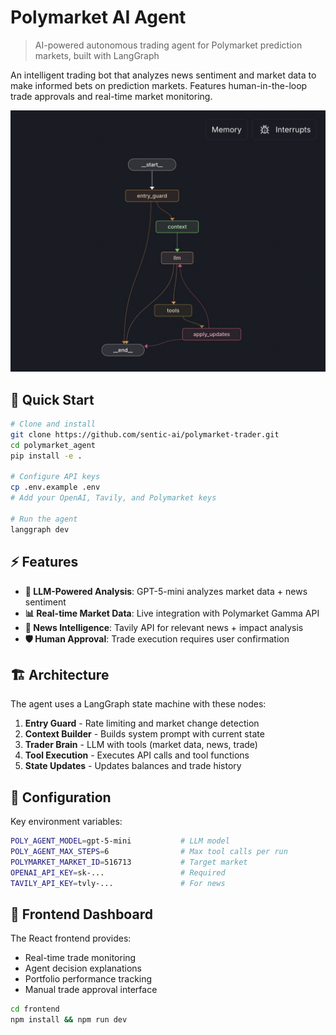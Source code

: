 # Polymarket AI Agent

> AI-powered autonomous trading agent for Polymarket prediction markets, built with LangGraph

An intelligent trading bot that analyzes news sentiment and market data to make informed bets on prediction markets. Features human-in-the-loop trade approvals and real-time market monitoring.

![Agent Flow Diagram](docs/agent-flow.jpg)

## 🚀 Quick Start

```bash
# Clone and install
git clone https://github.com/sentic-ai/polymarket-trader.git
cd polymarket_agent
pip install -e .

# Configure API keys
cp .env.example .env
# Add your OpenAI, Tavily, and Polymarket keys

# Run the agent
langgraph dev
```

## ⚡ Features

- **🧠 LLM-Powered Analysis**: GPT-5-mini analyzes market data + news sentiment
- **📊 Real-time Market Data**: Live integration with Polymarket Gamma API
- **📰 News Intelligence**: Tavily API for relevant news + impact analysis
- **🛡️ Human Approval**: Trade execution requires user confirmation

## 🏗️ Architecture

The agent uses a LangGraph state machine with these nodes:

1. **Entry Guard** - Rate limiting and market change detection
2. **Context Builder** - Builds system prompt with current state
3. **Trader Brain** - LLM with tools (market data, news, trade)
4. **Tool Execution** - Executes API calls and tool functions
5. **State Updates** - Updates balances and trade history

## 🔧 Configuration

Key environment variables:

```bash
POLY_AGENT_MODEL=gpt-5-mini           # LLM model
POLY_AGENT_MAX_STEPS=6                # Max tool calls per run
POLYMARKET_MARKET_ID=516713           # Target market
OPENAI_API_KEY=sk-...                 # Required
TAVILY_API_KEY=tvly-...               # For news
```

## 📱 Frontend Dashboard

The React frontend provides:

- Real-time trade monitoring
- Agent decision explanations
- Portfolio performance tracking
- Manual trade approval interface

```bash
cd frontend
npm install && npm run dev
```
